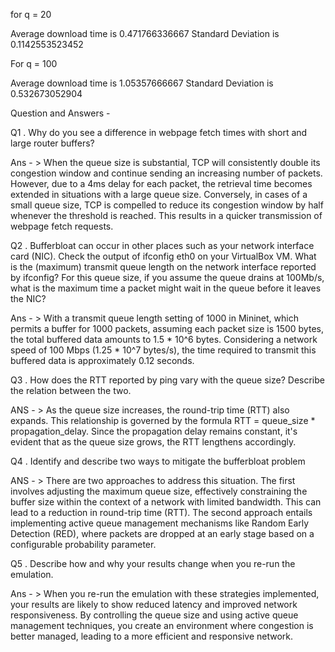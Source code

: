 for q = 20

Average download time is 0.471766336667
Standard Deviation is 0.1142553523452

For q = 100

Average download time is 1.05357666667
Standard Deviation is 0.532673052904


Question and Answers - 

Q1 . Why do you see a difference in webpage fetch times with short and large router 
buffers? 

Ans - > When the queue size is substantial, TCP will consistently double its congestion 
window and continue sending an increasing number of packets. However, due to a 4ms delay
for each packet, the retrieval time becomes extended in situations with a large queue size.
Conversely, in cases of a small queue size, TCP is compelled to reduce its congestion window
by half whenever the threshold is reached. This results in a quicker transmission of webpage 
fetch requests.

Q2 . Bufferbloat can occur in other places such as your network interface card (NIC). 
Check the output of ifconfig eth0 on your VirtualBox VM. What is the 
(maximum) transmit queue length on the network interface reported by ifconfig? For 
this queue size, if you assume the queue drains at 100Mb/s, what is the maximum 
time a packet might wait in the queue before it leaves the NIC?

Ans - > With a transmit queue length setting of 1000 in Mininet, which permits a buffer
for 1000 packets, assuming each packet size is 1500 bytes, the total buffered data amounts
to 1.5 * 10^6 bytes. Considering a network speed of 100 Mbps (1.25 * 10^7 bytes/s), the time
required to transmit this buffered data is approximately 0.12 seconds.

Q3 . How does the RTT reported by ping vary with the queue size? Describe the relation 
between the two. 

ANS - > As the queue size increases, the round-trip time (RTT) also expands. This relationship 
is governed by the formula RTT = queue_size * propagation_delay. Since the propagation delay
remains constant, it's evident that as the queue size grows, the RTT lengthens accordingly.

Q4 . Identify and describe two ways to mitigate the bufferbloat problem

ANS - > There are two approaches to address this situation. The first involves adjusting the 
maximum queue size, effectively constraining the buffer size within the context of a network
with limited bandwidth. This can lead to a reduction in round-trip time (RTT). The second approach
entails implementing active queue management mechanisms like Random Early Detection (RED), where 
packets are dropped at an early stage based on a configurable probability parameter.

Q5 . Describe how and why your results change when you re-run the emulation. 

Ans - > When you re-run the emulation with these strategies implemented, your results are likely
to show reduced latency and improved network responsiveness. By controlling the queue size and using
active queue management techniques, you create an environment where congestion is better managed, 
leading to a more efficient and responsive network.
